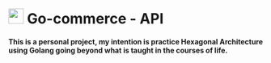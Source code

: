 # <img src="https://img.icons8.com/color/48/golang.png" height="30" /> Go-commerce - API

#### This is a personal project, my intention is practice Hexagonal Architecture using Golang going beyond what is taught in the courses of life.
